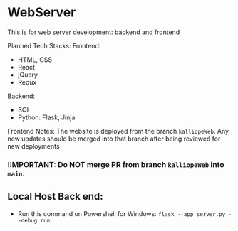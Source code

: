 # WebServer

This is for web server development: backend and frontend

Planned Tech Stacks:
Frontend:

- HTML, CSS
- React
- jQuery
- Redux

Backend:

- SQL
- Python: Flask, Jinja

Frontend Notes:
The website is deployed from the branch `kalliopeWeb`. Any new updates should be merged into that branch after being reviewed for new deployments

### **!IMPORTANT:** Do NOT merge PR from branch `kalliopeWeb` into `main`.

## Local Host Back end:

- Run this command on Powershell for Windows: `flask --app server.py --debug run`
